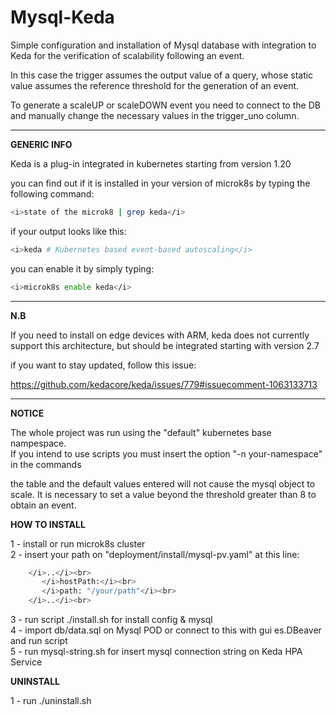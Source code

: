 # Mysql-Keda


Simple configuration and installation of Mysql database with integration to Keda for the verification of scalability following an event.

In this case the trigger assumes the output value of a query, whose static value assumes the reference threshold for the generation of an event.

To generate a scaleUP or scaleDOWN event you need to connect to the DB and manually change the necessary values ​​in the trigger_uno column.


__________________________________

<b>GENERIC INFO</b>

Keda is a plug-in integrated in kubernetes starting from version 1.20

you can find out if it is installed in your version of microk8s by typing the following command:
```sh
<i>state of the microk8 | grep keda</i>
```

if your output looks like this:
```sh
<i>keda # Kubernetes based event-based autoscaling</i>
```

you can enable it by simply typing:
```sh
<i>microk8s enable keda</i>
```
__________________________________

<b>N.B</b>

If you need to install on edge devices with ARM, keda does not currently support this architecture, but should be integrated starting with version 2.7

if you want to stay updated, follow this issue:

https://github.com/kedacore/keda/issues/779#issuecomment-1063133713

__________________________________

<b>NOTICE</b>

The whole project was run using the "default" kubernetes base nampespace.<br>
If you intend to use scripts you must insert the option "-n your-namespace" in the commands<br>

the table and the default values ​​entered will not cause the mysql object to scale. It is necessary to set a value beyond the threshold greater than 8 to obtain an event.

<b>HOW TO INSTALL</b>

1 - install or run microk8s cluster<br>
2 - insert your path on "deployment/install/mysql-pv.yaml" at this line:<br>
```sh    
    </i>..</i><br>
       </i>hostPath:</i><br>
       </i>path: "/your/path"</i><br>
    </i>..</i><br>
```
	
3 - run script ./install.sh for install config & mysql<br>
4 - import db/data.sql on Mysql POD or connect to this with gui es.DBeaver and run script<br> 
5 - run mysql-string.sh for insert mysql connection string on Keda HPA Service

<b>UNINSTALL</b>

1 - run ./uninstall.sh



